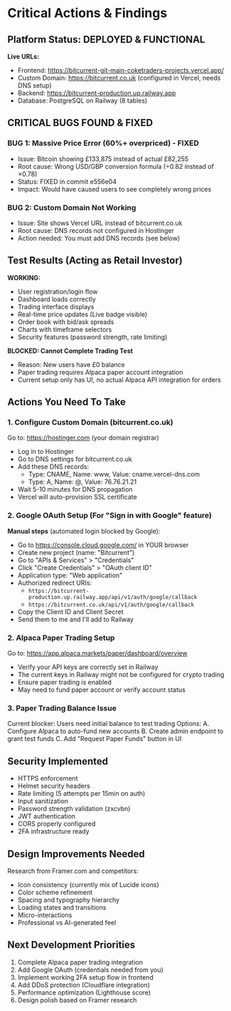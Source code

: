 # Critical Actions & Findings

## Platform Status: DEPLOYED & FUNCTIONAL

**Live URLs:**
- Frontend: https://bitcurrent-git-main-coketraders-projects.vercel.app/
- Custom Domain: https://bitcurrent.co.uk (configured in Vercel, needs DNS setup)
- Backend: https://bitcurrent-production.up.railway.app
- Database: PostgreSQL on Railway (8 tables)

## CRITICAL BUGS FOUND & FIXED

### BUG 1: Massive Price Error (60%+ overpriced) - FIXED
- Issue: Bitcoin showing £133,875 instead of actual £82,255
- Root cause: Wrong USD/GBP conversion formula (÷0.82 instead of ×0.78)
- Status: FIXED in commit e556e04
- Impact: Would have caused users to see completely wrong prices

### BUG 2: Custom Domain Not Working
- Issue: Site shows Vercel URL instead of bitcurrent.co.uk
- Root cause: DNS records not configured in Hostinger
- Action needed: You must add DNS records (see below)

## Test Results (Acting as Retail Investor)

**WORKING:**
- User registration/login flow
- Dashboard loads correctly
- Trading interface displays
- Real-time price updates (Live badge visible)
- Order book with bid/ask spreads
- Charts with timeframe selectors
- Security features (password strength, rate limiting)

**BLOCKED: Cannot Complete Trading Test**
- Reason: New users have £0 balance
- Paper trading requires Alpaca paper account integration
- Current setup only has UI, no actual Alpaca API integration for orders

## Actions You Need To Take

### 1. Configure Custom Domain (bitcurrent.co.uk)
Go to: https://hostinger.com (your domain registrar)
- Log in to Hostinger
- Go to DNS settings for bitcurrent.co.uk
- Add these DNS records:
  - Type: CNAME, Name: www, Value: cname.vercel-dns.com
  - Type: A, Name: @, Value: 76.76.21.21
- Wait 5-10 minutes for DNS propagation
- Vercel will auto-provision SSL certificate

### 2. Google OAuth Setup (For "Sign in with Google" feature)
**Manual steps** (automated login blocked by Google):
- Go to https://console.cloud.google.com/ in YOUR browser
- Create new project (name: "Bitcurrent")
- Go to "APIs & Services" > "Credentials"
- Click "Create Credentials" > "OAuth client ID"
- Application type: "Web application"
- Authorized redirect URIs:
  - `https://bitcurrent-production.up.railway.app/api/v1/auth/google/callback`
  - `https://bitcurrent.co.uk/api/v1/auth/google/callback`
- Copy the Client ID and Client Secret
- Send them to me and I'll add to Railway

### 2. Alpaca Paper Trading Setup
Go to: https://app.alpaca.markets/paper/dashboard/overview
- Verify your API keys are correctly set in Railway
- The current keys in Railway might not be configured for crypto trading
- Ensure paper trading is enabled
- May need to fund paper account or verify account status

### 3. Paper Trading Balance Issue
Current blocker: Users need initial balance to test trading
Options:
A. Configure Alpaca to auto-fund new accounts
B. Create admin endpoint to grant test funds
C. Add "Request Paper Funds" button in UI

## Security Implemented

- HTTPS enforcement
- Helmet security headers
- Rate limiting (5 attempts per 15min on auth)
- Input sanitization
- Password strength validation (zxcvbn)
- JWT authentication
- CORS properly configured
- 2FA infrastructure ready

## Design Improvements Needed

Research from Framer.com and competitors:
- Icon consistency (currently mix of Lucide icons)
- Color scheme refinement
- Spacing and typography hierarchy
- Loading states and transitions
- Micro-interactions
- Professional vs AI-generated feel

## Next Development Priorities

1. Complete Alpaca paper trading integration
2. Add Google OAuth (credentials needed from you)
3. Implement working 2FA setup flow in frontend
4. Add DDoS protection (Cloudflare integration)
5. Performance optimization (Lighthouse score)
6. Design polish based on Framer research
